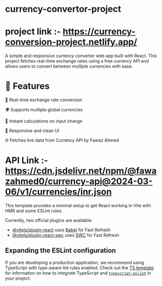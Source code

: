 # currency-convertor-project

# project link :- https://currency-conversion-project.netlify.app/

A simple and responsive currency converter web app built with React. This project fetches real-time exchange rates using a free currency API and allows users to convert between multiple currencies with ease.

# 🚀 Features
🔄 Real-time exchange rate conversion

🌍 Supports multiple global currencies

🧮 Instant calculations on input change

📱 Responsive and clean UI

🌐 Fetches live data from Currency API by Fawaz Ahmed
# API Link :- https://cdn.jsdelivr.net/npm/@fawazahmed0/currency-api@2024-03-06/v1/currencies/inr.json


This template provides a minimal setup to get React working in Vite with HMR and some ESLint rules.

Currently, two official plugins are available:

- [@vitejs/plugin-react](https://github.com/vitejs/vite-plugin-react/blob/main/packages/plugin-react) uses [Babel](https://babeljs.io/) for Fast Refresh
- [@vitejs/plugin-react-swc](https://github.com/vitejs/vite-plugin-react/blob/main/packages/plugin-react-swc) uses [SWC](https://swc.rs/) for Fast Refresh

## Expanding the ESLint configuration

If you are developing a production application, we recommend using TypeScript with type-aware lint rules enabled. Check out the [TS template](https://github.com/vitejs/vite/tree/main/packages/create-vite/template-react-ts) for information on how to integrate TypeScript and [`typescript-eslint`](https://typescript-eslint.io) in your project.

